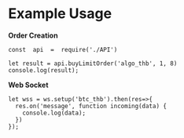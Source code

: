 # Example Usage

**Order Creation**
```
const  api  =  require('./API')

let result = api.buyLimitOrder('algo_thb', 1, 8)
console.log(result);
```


**Web Socket**
~~~
let wss = ws.setup('btc_thb').then(res=>{
  res.on('message', function incoming(data) {
    console.log(data);
  })
});
~~~
